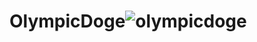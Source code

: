 # OlympicDoge![olympicdoge](https://user-images.githubusercontent.com/121312707/235409889-96ca008c-93e2-4d04-bca0-8421ac66a105.png)

